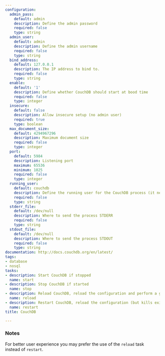 ```yaml
---
configuration:
  admin_pass:
    default: admin
    description: Define the admin password
    required: false
    type: string
  admin_user:
    default: admin
    description: Define the admin username
    required: false
    type: string
  bind_address:
    default: 127.0.0.1
    description: The IP address to bind to.
    required: false
    type: string
  enable:
    default: '1'
    description: Define whether CouchDB should start at bood time
    required: false
    type: integer
  insecure:
    default: false
    description: Allow insecure setup (no admin user)
    required: true
    type: boolean
  max_document_size:
    default: 4294967296
    description: Maximum document size
    required: false
    type: integer
  port:
    default: 5984
    description: Listening port
    maximum: 65536
    minimum: 1025
    required: false
    type: integer
  running_user:
    default: couchdb
    description: Define the running user for the CouchDB process (it needs to exist)
    required: false
    type: string
  stderr_file:
    default: /dev/null
    description: Where to send the process STDERR
    required: false
    type: string
  stdout_file:
    default: /dev/null
    description: Where to send the process STDOUT
    required: false
    type: string
documentation: http://docs.couchdb.org/en/latest/
tags:
- database
- nosql
tasks:
- description: Start CouchDB if stopped
  name: start
- description: Stop CouchDB if started
  name: stop
- description: Reload CouchDB, reload the configuration and perform a graceful restart
  name: reload
- description: Restart CouchDB, reload the configuration (but kills existing connection)
  name: restart
title: CouchDB

---
```



### Notes

For better user experience you may prefer the use of the `reload` task instead of `restart`.
